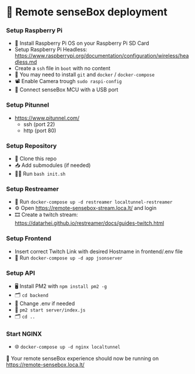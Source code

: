 # 🔭 Remote senseBox deployment

### Setup Raspberry Pi
- 💾 Install Raspberry Pi OS on your Raspberry Pi SD Card
- Setup Raspberry Pi Headless: https://www.raspberrypi.org/documentation/configuration/wireless/headless.md
- Create a `ssh` file in `boot` with no content
- 🐳 You may need to install `git` and `docker` / `docker-compose`
- 📽 Enable Camera trough `sudo raspi-config`
- 🔌 Connect senseBox MCU with a USB port

### Setup Pitunnel
- https://www.pitunnel.com/
  - ssh (port 22)
  - http (port 80)

### Setup Repository
- 👯 Clone this repo
- 📥 Add submodules (if needed)
- 👩‍🔧 Run `bash init.sh`

### Setup Restreamer
- 🛫 Run `docker-compose up -d restreamer localtunnel-restreamer`
- ⚙️ Open https://remote-sensebox-stream.loca.lt/ and login
- 🎞 Create a twitch stream: https://datarhei.github.io/restreamer/docs/guides-twitch.html

### Setup Frontend
- Insert correct Twitch Link with desired Hostname in frontend/.env file
- 🛫 Run `docker-compose up -d app jsonserver`

### Setup API
- 🖥 Install PM2 with `npm install pm2 -g`
- 🗂 `cd backend`
- 🌳 Change .env if needed
- 🚀 `pm2 start server/index.js`
- 🗂 `cd ..`

### Start NGINX
- 🌐 `docker-compose up -d nginx localtunnel`

🚀 Your remote senseBox experience should now be running on https://remote-sensebox.loca.lt/
